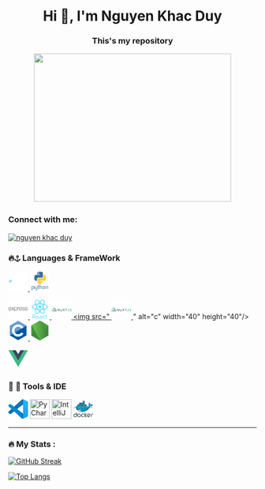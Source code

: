 <h1 align="center">Hi 👋, I'm Nguyen Khac Duy</h1>
<h3 align="center">This's my repository</h3>


<div align="center">
  <img src="https://i.imgur.com/OOpRj.gif" width="400" height="300"/>
</div>
<h3 align="left">Connect with me:</h3>
<p align="left">
<a href="https://www.facebook.com/NguyenKhacDuy1512ss" target="blank"><img align="center" src="https://raw.githubusercontent.com/rahuldkjain/github-profile-readme-generator/master/src/images/icons/Social/facebook.svg" alt="nguyen khac duy" height="30" width="40" /></a>
</p>


### :fire::anchor: Languages & FrameWork

<p align="left">
  <a href="https://tailwindcss.com/" target="_blank" rel="noreferrer">
  <img src="https://github.com/devicons/devicon/blob/master/icons/tailwindcss/tailwindcss-original-wordmark.svg" alt="tailwindcss" width="40" height="40"/> </a>
  <a target="_blank" rel="noreferrer"><img src="https://github.com/devicons/devicon/blob/master/icons/python/python-original-wordmark.svg" title="Python" **alt="Python" width="40" height="40"/></a>
  
<a href="https://expressjs.com/" target="_blank" rel="noreferrer"> <img src="https://github.com/devicons/devicon/blob/master/icons/express/express-original-wordmark.svg" alt="c" width="40" height="40"/> </a>
    <a href="[https://nuxt.com/](https://react.dev/)" target="_blank" rel="noreferrer"> <img src="https://github.com/devicons/devicon/blob/master/icons/react/react-original-wordmark.svg" alt="c" width="40" height="40"/> </a>
   <a href="https://nuxt.com/" target="_blank" rel="noreferrer"> <img src="https://github.com/devicons/devicon/blob/master/icons/nuxtjs/nuxtjs-original-wordmark.svg" alt="c" width="40" height="40"/> </a>
   <a href="" target="_blank" rel="noreferrer"> <img src="<a href="https://nuxt.com/" target="_blank" rel="noreferrer"> <img src="https://github.com/devicons/devicon/blob/master/icons/nuxtjs/nuxtjs-original-wordmark.svg" alt="c" width="40" height="40"/> </a>" alt="c" width="40" height="40"/> </a>
   <a href="https://www.cprogramming.com/" target="_blank" rel="noreferrer"> <img src="https://raw.githubusercontent.com/devicons/devicon/master/icons/c/c-original.svg" alt="c" width="40" height="40"/> </a>
   <a href="https://nodejs.org/en" target="_blank" rel="noreferrer"> <img src="https://github.com/devicons/devicon/blob/master/icons/nodejs/nodejs-original.svg" alt="c" width="40" height="40"/> </a>
    

   <a href="https://vuejs.org/" target="_blank" rel="noreferrer"><img src="https://github.com/devicons/devicon/blob/master/icons/vuejs/vuejs-original.svg" title="Vue" alt="Vue" width="40" height="40"/></a>
   
   </p>

### :wrench: :hammer:  Tools & IDE 

<p align="left">
<a href="https://code.visualstudio.com/"><img src="https://github.com/devicons/devicon/blob/master/icons/vscode/vscode-original.svg" title="VSCode" **alt="VSCode" width="40" height="40"/></a>
<a href="https://www.jetbrains.com/pycharm/"><img src="https://upload.wikimedia.org/wikipedia/commons/1/1d/PyCharm_Icon.svg" title="PyCharm" **alt="PyCharm" width="40" height="40"/></a>
<a href="https://www.jetbrains.com/idea/"><img src="https://upload.wikimedia.org/wikipedia/commons/9/9c/IntelliJ_IDEA_Icon.svg" title="IntelliJ" **alt="IntelliJ" width="40" height="40"/></a>
<a href=""><img src="https://github.com/devicons/devicon/blob/master/icons/docker/docker-original-wordmark.svg" title="Docker" **alt="" width="40" height="40"/></a>

</p>

---

### :fire: My Stats :
[![GitHub Streak](http://github-readme-streak-stats.herokuapp.com?user=DuyNoob02&theme=algolia&date_format=j%20M%5B%20Y%5D)](https://github.com/DuyNoob02)

[![Top Langs](https://github-readme-stats.vercel.app/api/top-langs/?username=DuyNoob02&layout=compact)](https://github.com/DuyNoob02)

